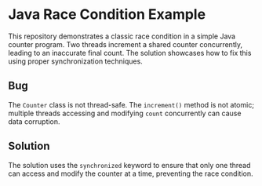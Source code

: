 # Java Race Condition Example

This repository demonstrates a classic race condition in a simple Java counter program.  Two threads increment a shared counter concurrently, leading to an inaccurate final count.  The solution showcases how to fix this using proper synchronization techniques.

## Bug
The `Counter` class is not thread-safe. The `increment()` method is not atomic; multiple threads accessing and modifying `count` concurrently can cause data corruption.

## Solution
The solution uses the `synchronized` keyword to ensure that only one thread can access and modify the counter at a time, preventing the race condition.
